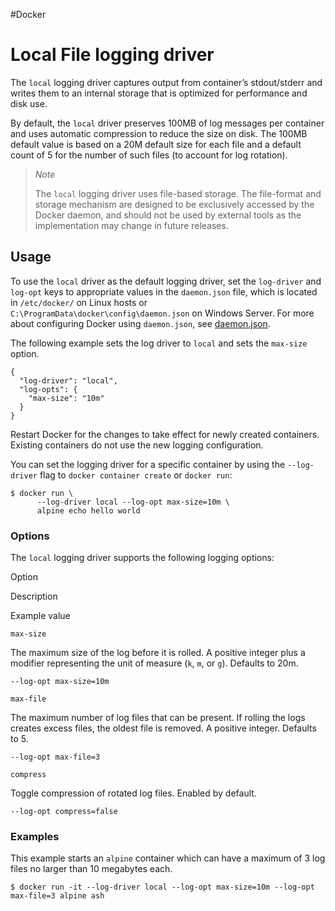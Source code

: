 #Docker 
# Local File logging driver
The `local` logging driver captures output from container’s stdout/stderr and writes them to an internal storage that is optimized for performance and disk use.

By default, the `local` driver preserves 100MB of log messages per container and uses automatic compression to reduce the size on disk. The 100MB default value is based on a 20M default size for each file and a default count of 5 for the number of such files (to account for log rotation).

> _Note_
> 
> The `local` logging driver uses file-based storage. The file-format and storage mechanism are designed to be exclusively accessed by the Docker daemon, and should not be used by external tools as the implementation may change in future releases.

## Usage[](https://docs.docker.com/config/containers/logging/local/#usage)

To use the `local` driver as the default logging driver, set the `log-driver` and `log-opt` keys to appropriate values in the `daemon.json` file, which is located in `/etc/docker/` on Linux hosts or `C:\ProgramData\docker\config\daemon.json` on Windows Server. For more about configuring Docker using `daemon.json`, see [daemon.json](https://docs.docker.com/engine/reference/commandline/dockerd/#daemon-configuration-file).

The following example sets the log driver to `local` and sets the `max-size` option.

```
{
  "log-driver": "local",
  "log-opts": {
    "max-size": "10m"
  }
}
```

Restart Docker for the changes to take effect for newly created containers. Existing containers do not use the new logging configuration.

You can set the logging driver for a specific container by using the `--log-driver` flag to `docker container create` or `docker run`:

```
$ docker run \
      --log-driver local --log-opt max-size=10m \
      alpine echo hello world
```

### Options[](https://docs.docker.com/config/containers/logging/local/#options)

The `local` logging driver supports the following logging options:

Option

Description

Example value

`max-size`

The maximum size of the log before it is rolled. A positive integer plus a modifier representing the unit of measure (`k`, `m`, or `g`). Defaults to 20m.

`--log-opt max-size=10m`

`max-file`

The maximum number of log files that can be present. If rolling the logs creates excess files, the oldest file is removed. A positive integer. Defaults to 5.

`--log-opt max-file=3`

`compress`

Toggle compression of rotated log files. Enabled by default.

`--log-opt compress=false`

### Examples[](https://docs.docker.com/config/containers/logging/local/#examples)

This example starts an `alpine` container which can have a maximum of 3 log files no larger than 10 megabytes each.

```
$ docker run -it --log-driver local --log-opt max-size=10m --log-opt max-file=3 alpine ash
```